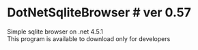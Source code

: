 DotNetSqliteBrowser # ver 0.57
===================

Simple sqlite browser on .net 4.5.1<br>
This program is available to download only for developers
